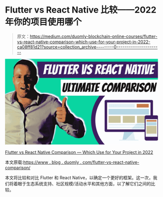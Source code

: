 # Flutter vs React Native 比较——2022 年你的项目使用哪个

> 原文：<https://medium.com/duomly-blockchain-online-courses/flutter-vs-react-native-comparison-which-use-for-your-project-in-2022-ca08ff81d21?source=collection_archive---------0----------------------->

![](img/aac2e5a61d90f11d9b08d30637e40881.png)

[Flutter vs React Native Comparison — Which Use for Your Project in 2022](https://www.blog.duomly.com/flutter-vs-react-native-comparison/)

本文原载:[https://www . blog . duomly . com/flutter-vs-react-native-comparison/](https://www.blog.duomly.com/flutter-vs-react-native-comparison/)

本文将比较和对比 Flutter 和 React Native，以确定一个更好的框架。这一次，我们将着眼于生态系统支持、社区规模/活动水平和其他方面，以了解它们之间的比较。